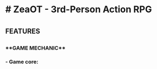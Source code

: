 <h1> # ZeaOT - 3rd-Person Action RPG <h1>
<h2> FEATURES <h2>
<h3> **GAME MECHANIC** <h3>
- Game core:
